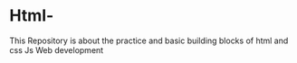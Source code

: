 # Html-
This Repository is about the practice and basic building blocks of html and css Js Web development
